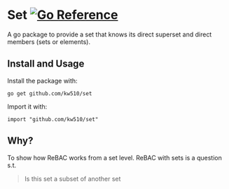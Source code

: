 # Set [![Go Reference](https://pkg.go.dev/badge/github.com/kw510/set.svg)](https://pkg.go.dev/github.com/kw510/set)

A go package to provide a set that knows its direct superset and direct members (sets or elements).

## Install and Usage
Install the package with:

```
go get github.com/kw510/set
```
Import it with:
```
import "github.com/kw510/set"
```

## Why?

To show how ReBAC works from a set level. ReBAC with sets is a question s.t.
> Is this set a subset of another set

